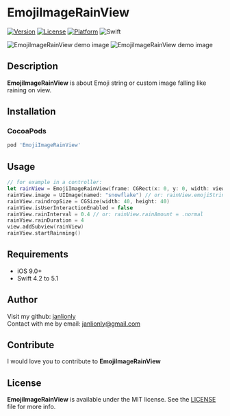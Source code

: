 # EmojiImageRainView

[![Version](https://img.shields.io/cocoapods/v/EmojiImageRainView.svg?style=flat)](https://cocoapods.org/pods/EmojiImageRainView)
[![License](https://img.shields.io/cocoapods/l/EmojiImageRainView.svg?style=flat)](https://github.com/janlionly/EmojiImageRainView/blob/master/LICENSE)
[![Platform](https://img.shields.io/cocoapods/p/EmojiImageRainView.svg?style=flat)](https://github.com/janlionly/EmojiImageRainView)
![Swift](https://img.shields.io/badge/%20in-swift%205.1-orange.svg)

![EmojiImageRainView demo image](https://media.giphy.com/media/JT7z84XDHrf2M0ab65/giphy.gif)
![EmojiImageRainView demo image](https://media.giphy.com/media/YR83XsYS95S5rQcH4u/giphy.gif)


## Description
**EmojiImageRainView** is about Emoji string or custom image falling like raining on view.


## Installation

### CocoaPods

```ruby
pod 'EmojiImageRainView'
```

## Usage
```swift
// for example in a controller:
let rainView = EmojiImageRainView(frame: CGRect(x: 0, y: 0, width: view.frame.width, height: view.frame.height))
rainView.image = UIImage(named: "snowflake") // or: rainView.emojiString = "🤪"
rainView.raindropSize = CGSize(width: 40, height: 40)
rainView.isUserInteractionEnabled = false
rainView.rainInterval = 0.4 // or: rainView.rainAmount = .normal
rainView.rainDuration = 4
view.addSubview(rainView)
rainView.startRainning()

```



## Requirements

- iOS 9.0+
- Swift 4.2 to 5.1

## Author

Visit my github: [janlionly](https://github.com/janlionly)<br>
Contact with me by email: janlionly@gmail.com

## Contribute

I would love you to contribute to **EmojiImageRainView**

## License

**EmojiImageRainView** is available under the MIT license. See the [LICENSE](https://github.com/janlionly/EmojiImageRainView/blob/master/LICENSE) file for more info.
